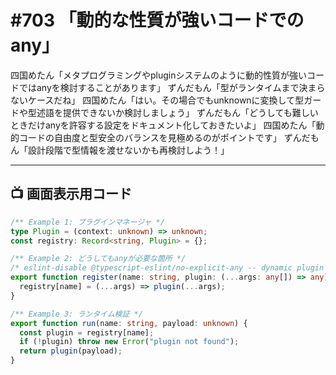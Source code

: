 # #703 「動的な性質が強いコードでのany」

四国めたん「メタプログラミングやpluginシステムのように動的性質が強いコードではanyを検討することがあります」
ずんだもん「型がランタイムまで決まらないケースだね」
四国めたん「はい。その場合でもunknownに変換して型ガードや型述語を提供できないか検討しましょう」
ずんだもん「どうしても難しいときだけanyを許容する設定をドキュメント化しておきたいよ」
四国めたん「動的コードの自由度と型安全のバランスを見極めるのがポイントです」
ずんだもん「設計段階で型情報を渡せないかも再検討しよう！」

---

## 📺 画面表示用コード

```typescript
/** Example 1: プラグインマネージャ */
type Plugin = (context: unknown) => unknown;
const registry: Record<string, Plugin> = {};

/** Example 2: どうしてもanyが必要な箇所 */
/* eslint-disable @typescript-eslint/no-explicit-any -- dynamic plugin hooks */
export function register(name: string, plugin: (...args: any[]) => any) {
  registry[name] = (...args) => plugin(...args);
}

/** Example 3: ランタイム検証 */
export function run(name: string, payload: unknown) {
  const plugin = registry[name];
  if (!plugin) throw new Error("plugin not found");
  return plugin(payload);
}
```
